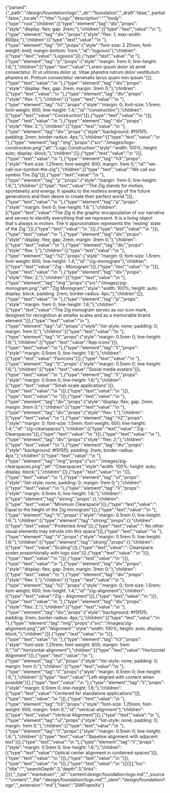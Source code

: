 {"parsed":{"_path":"/design/foundation/logo","_dir":"foundation","_draft":false,"_partial":false,"_locale":"","title":"Logo","description":"","body":{"type":"root","children":[{"type":"element","tag":"div","props":{"style":"display: flex; gap: 2rem;"},"children":[{"type":"text","value":"\n  "},{"type":"element","tag":"div","props":{"style":"flex: 1; max-width: 800px;"},"children":[{"type":"text","value":"\n    "},{"type":"element","tag":"h1","props":{"style":"font-size: 2.25rem; font-weight: bold; margin-bottom: 1rem;","id":"logoooo"},"children":[{"type":"text","value":"Logoooo"}]},{"type":"text","value":"\n    "},{"type":"element","tag":"p","props":{"style":"margin: 1rem 0; line-height: 1.6;"},"children":[{"type":"text","value":"Lorem ipsum dolor sit amet consectetur. Et ut ultrices dolor ut. Vitae pharetra rutrum dolor vestibulum pharetra et. Pretium consectetur venenatis lacus quam non ipsum."}]},{"type":"text","value":"\n "},{"type":"element","tag":"div","props":{"style":"display: flex; gap: 2rem; margin: 3rem 0;"},"children":[{"type":"text","value":"\n      "},{"type":"element","tag":"div","props":{"style":"flex: 1;"},"children":[{"type":"text","value":"\n        "},{"type":"element","tag":"h2","props":{"style":"margin: 0; font-size: 1.5rem; font-weight: 600; line-height: 1.4;","id":"construction"},"children":[{"type":"text","value":"Construction"}]},{"type":"text","value":"\n      "}]},{"type":"text","value":"\n      "},{"type":"element","tag":"div","props":{"style":"flex: 2;"},"children":[{"type":"text","value":"\n        "},{"type":"element","tag":"div","props":{"style":"background: #f5f5f5; padding: 2rem; border-radius: 4px;"},"children":[{"type":"text","value":"\n          "},{"type":"element","tag":"img","props":{"src":"/images/logo-construction.png","alt":"Logo Construction","style":"width: 100%; height: auto; display: block;"},"children":[]},{"type":"text","value":"\n        "}]},{"type":"text","value":"\n        "},{"type":"element","tag":"h3","props":{"style":"font-size: 1.25rem; font-weight: 600; margin: 1rem 0;","id":"we-call-our-symbol-the-zig"},"children":[{"type":"text","value":"We call our symbol The Zig"}]},{"type":"text","value":"\n        "},{"type":"element","tag":"p","props":{"style":"margin: 1rem 0; line-height: 1.6;"},"children":[{"type":"text","value":"The Zig stands for motion, spontaneity and energy. It speaks to the restless energy of the future generations and their desire to create their perfect world."}]},{"type":"text","value":"\n        "},{"type":"element","tag":"p","props":{"style":"margin: 1rem 0; line-height: 1.6;"},"children":[{"type":"text","value":"The Zig is the graphic encapsulation of our narrative and serves to identify everything that we represent. It is a living object that's always in motion. The V approximation represents the 'resting' state of the Zig."}]},{"type":"text","value":"\n      "}]},{"type":"text","value":"\n    "}]},{"type":"text","value":"\n   "},{"type":"element","tag":"div","props":{"style":"display: flex; gap: 2rem; margin: 3rem 0;"},"children":[{"type":"text","value":"\n      "},{"type":"element","tag":"div","props":{"style":"flex: 1;"},"children":[{"type":"text","value":"\n        "},{"type":"element","tag":"h2","props":{"style":"margin: 0; font-size: 1.5rem; font-weight: 600; line-height: 1.4;","id":"zig-monogram"},"children":[{"type":"text","value":"Zig - Monogram"}]},{"type":"text","value":"\n      "}]},{"type":"text","value":"\n      "},{"type":"element","tag":"div","props":{"style":"flex: 2;"},"children":[{"type":"text","value":"\n   "},{"type":"element","tag":"img","props":{"src":"/images/zig-monogram.png","alt":"Zig Monogram","style":"width: 100%; height: auto; display: block; padding: 2rem; border-radius: 4px;"},"children":[]},{"type":"text","value":"\n  "},{"type":"element","tag":"p","props":{"style":"margin: 1rem 0; line-height: 1.6;"},"children":[{"type":"text","value":"The Zig monogram serves as our icon mark, designed for recognition at smaller scales and as a memorable brand element."}]},{"type":"text","value":"\n        "},{"type":"element","tag":"ul","props":{"style":"list-style: none; padding: 0; margin: 1rem 0;"},"children":[{"type":"text","value":"\n          "},{"type":"element","tag":"li","props":{"style":"margin: 0.5rem 0; line-height: 1.6;"},"children":[{"type":"text","value":"App icons"}]},{"type":"text","value":"\n          "},{"type":"element","tag":"li","props":{"style":"margin: 0.5rem 0; line-height: 1.6;"},"children":[{"type":"text","value":"Favicons"}]},{"type":"text","value":"\n          "},{"type":"element","tag":"li","props":{"style":"margin: 0.5rem 0; line-height: 1.6;"},"children":[{"type":"text","value":"Social media avatars"}]},{"type":"text","value":"\n          "},{"type":"element","tag":"li","props":{"style":"margin: 0.5rem 0; line-height: 1.6;"},"children":[{"type":"text","value":"Small-scale applications"}]},{"type":"text","value":"\n        "}]},{"type":"text","value":"\n      "}]},{"type":"text","value":"\n    "}]},{"type":"text","value":"\n   "},{"type":"element","tag":"div","props":{"style":"display: flex; gap: 2rem; margin: 3rem 0;"},"children":[{"type":"text","value":"\n      "},{"type":"element","tag":"div","props":{"style":"flex: 1;"},"children":[{"type":"text","value":"\n        "},{"type":"element","tag":"h2","props":{"style":"margin: 0; font-size: 1.5rem; font-weight: 600; line-height: 1.4;","id":"zig-clearspaces"},"children":[{"type":"text","value":"Zig - Clearspaces"}]},{"type":"text","value":"\n      "}]},{"type":"text","value":"\n      "},{"type":"element","tag":"div","props":{"style":"flex: 2;"},"children":[{"type":"text","value":"\n        "},{"type":"element","tag":"div","props":{"style":"background: #f5f5f5; padding: 2rem; border-radius: 4px;"},"children":[{"type":"text","value":"\n          "},{"type":"element","tag":"img","props":{"src":"/images/zig-clearspaces.png","alt":"Clearspaces","style":"width: 100%; height: auto; display: block;"},"children":[]},{"type":"text","value":"\n        "}]},{"type":"text","value":"\n        "},{"type":"element","tag":"ul","props":{"style":"list-style: none; padding: 0; margin: 1rem 0;"},"children":[{"type":"text","value":"\n          "},{"type":"element","tag":"li","props":{"style":"margin: 0.5rem 0; line-height: 1.6;"},"children":[{"type":"element","tag":"strong","props":{},"children":[{"type":"text","value":"Minimum Clearspace"}]},{"type":"text","value":": Equal to the height of the Zig monogram"}]},{"type":"text","value":"\n          "},{"type":"element","tag":"li","props":{"style":"margin: 0.5rem 0; line-height: 1.6;"},"children":[{"type":"element","tag":"strong","props":{},"children":[{"type":"text","value":"Protected Area"}]},{"type":"text","value":": No other visual elements may intrude into this space"}]},{"type":"text","value":"\n          "},{"type":"element","tag":"li","props":{"style":"margin: 0.5rem 0; line-height: 1.6;"},"children":[{"type":"element","tag":"strong","props":{},"children":[{"type":"text","value":"Scaling"}]},{"type":"text","value":": Clearspace scales proportionally with logo size"}]},{"type":"text","value":"\n        "}]},{"type":"text","value":"\n      "}]},{"type":"text","value":"\n    "}]},{"type":"text","value":"\n   "},{"type":"element","tag":"div","props":{"style":"display: flex; gap: 2rem; margin: 3rem 0;"},"children":[{"type":"text","value":"\n      "},{"type":"element","tag":"div","props":{"style":"flex: 1;"},"children":[{"type":"text","value":"\n        "},{"type":"element","tag":"h2","props":{"style":"margin: 0; font-size: 1.5rem; font-weight: 600; line-height: 1.4;","id":"zig-alignment"},"children":[{"type":"text","value":"Zig - Alignment"}]},{"type":"text","value":"\n      "}]},{"type":"text","value":"\n      "},{"type":"element","tag":"div","props":{"style":"flex: 2;"},"children":[{"type":"text","value":"\n        "},{"type":"element","tag":"div","props":{"style":"background: #f5f5f5; padding: 2rem; border-radius: 4px;"},"children":[{"type":"text","value":"\n          "},{"type":"element","tag":"img","props":{"src":"/images/zig-alignment.png","alt":"Alignment","style":"width: 100%; height: auto; display: block;"},"children":[]},{"type":"text","value":"\n        "}]},{"type":"text","value":"\n        "},{"type":"element","tag":"h3","props":{"style":"font-size: 1.25rem; font-weight: 600; margin: 1rem 0;","id":"horizontal-alignment"},"children":[{"type":"text","value":"Horizontal Alignment"}]},{"type":"text","value":"\n        "},{"type":"element","tag":"ul","props":{"style":"list-style: none; padding: 0; margin: 1rem 0;"},"children":[{"type":"text","value":"\n          "},{"type":"element","tag":"li","props":{"style":"margin: 0.5rem 0; line-height: 1.6;"},"children":[{"type":"text","value":"Left-aligned with content when possible"}]},{"type":"text","value":"\n          "},{"type":"element","tag":"li","props":{"style":"margin: 0.5rem 0; line-height: 1.6;"},"children":[{"type":"text","value":"Centered for standalone applications"}]},{"type":"text","value":"\n        "}]},{"type":"text","value":"\n        "},{"type":"element","tag":"h3","props":{"style":"font-size: 1.25rem; font-weight: 600; margin: 1rem 0;","id":"vertical-alignment"},"children":[{"type":"text","value":"Vertical Alignment"}]},{"type":"text","value":"\n        "},{"type":"element","tag":"ul","props":{"style":"list-style: none; padding: 0; margin: 1rem 0;"},"children":[{"type":"text","value":"\n          "},{"type":"element","tag":"li","props":{"style":"margin: 0.5rem 0; line-height: 1.6;"},"children":[{"type":"text","value":"Baseline alignment with adjacent text"}]},{"type":"text","value":"\n          "},{"type":"element","tag":"li","props":{"style":"margin: 0.5rem 0; line-height: 1.6;"},"children":[{"type":"text","value":"Optical center alignment in contained spaces"}]},{"type":"text","value":"\n        "}]},{"type":"text","value":"\n      "}]},{"type":"text","value":"\n    "}]},{"type":"text","value":"\n  "}]}]}],"toc":{"title":"","searchDepth":3,"depth":3,"links":[]}},"_type":"markdown","_id":"content:design:foundation:logo.md","_source":"content","_file":"design/foundation/logo.md","_stem":"design/foundation/logo","_extension":"md"},"hash":"3lWFopreXs"}